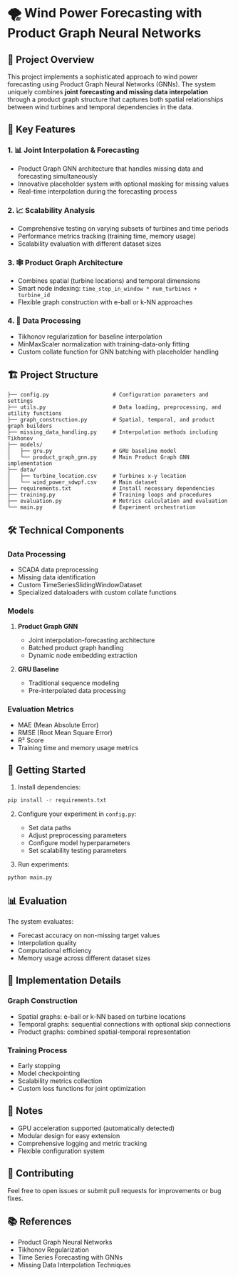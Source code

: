 # 🌪️ Wind Power Forecasting with Product Graph Neural Networks

## 🎯 Project Overview

This project implements a sophisticated approach to wind power forecasting using Product Graph Neural Networks (GNNs). The system uniquely combines **joint forecasting and missing data interpolation** through a product graph structure that captures both spatial relationships between wind turbines and temporal dependencies in the data.

## 🔑 Key Features

### 1. 📊 Joint Interpolation & Forecasting
- Product Graph GNN architecture that handles missing data and forecasting simultaneously
- Innovative placeholder system with optional masking for missing values
- Real-time interpolation during the forecasting process

### 2. 📈 Scalability Analysis
- Comprehensive testing on varying subsets of turbines and time periods
- Performance metrics tracking (training time, memory usage)
- Scalability evaluation with different dataset sizes

### 3. 🕸️ Product Graph Architecture
- Combines spatial (turbine locations) and temporal dimensions
- Smart node indexing: `time_step_in_window * num_turbines + turbine_id`
- Flexible graph construction with e-ball or k-NN approaches

### 4. 🔄 Data Processing
- Tikhonov regularization for baseline interpolation
- MinMaxScaler normalization with training-data-only fitting
- Custom collate function for GNN batching with placeholder handling

## 🏗️ Project Structure

```
├── config.py                    # Configuration parameters and settings
├── utils.py                     # Data loading, preprocessing, and utility functions
├── graph_construction.py        # Spatial, temporal, and product graph builders
├── missing_data_handling.py     # Interpolation methods including Tikhonov
├── models/
│   ├── gru.py                   # GRU baseline model
│   └── product_graph_gnn.py     # Main Product Graph GNN implementation
├── data/
│   ├── turbine_location.csv     # Turbines x-y location
│   └── wind_power_sdwpf.csv     # Main dataset 
├── requirements.txt             # Install necessary dependencies
├── training.py                  # Training loops and procedures
├── evaluation.py                # Metrics calculation and evaluation
└── main.py                      # Experiment orchestration
```

## 🛠️ Technical Components

### Data Processing
- SCADA data preprocessing
- Missing data identification
- Custom TimeSeriesSlidingWindowDataset
- Specialized dataloaders with custom collate functions

### Models
1. **Product Graph GNN**
   - Joint interpolation-forecasting architecture
   - Batched product graph handling
   - Dynamic node embedding extraction

2. **GRU Baseline**
   - Traditional sequence modeling
   - Pre-interpolated data processing

### Evaluation Metrics
- MAE (Mean Absolute Error)
- RMSE (Root Mean Square Error)
- R² Score
- Training time and memory usage metrics

## 🚀 Getting Started

1. Install dependencies:
```bash
pip install -r requirements.txt
```

2. Configure your experiment in `config.py`:
   - Set data paths
   - Adjust preprocessing parameters
   - Configure model hyperparameters
   - Set scalability testing parameters

3. Run experiments:
```bash
python main.py
```

## 📊 Evaluation

The system evaluates:
- Forecast accuracy on non-missing target values
- Interpolation quality
- Computational efficiency
- Memory usage across different dataset sizes

## 🔧 Implementation Details

### Graph Construction
- Spatial graphs: e-ball or k-NN based on turbine locations
- Temporal graphs: sequential connections with optional skip connections
- Product graphs: combined spatial-temporal representation

### Training Process
- Early stopping
- Model checkpointing
- Scalability metrics collection
- Custom loss functions for joint optimization

## 📝 Notes

- GPU acceleration supported (automatically detected)
- Modular design for easy extension
- Comprehensive logging and metric tracking
- Flexible configuration system

## 🤝 Contributing

Feel free to open issues or submit pull requests for improvements or bug fixes.

## 📚 References

- Product Graph Neural Networks
- Tikhonov Regularization
- Time Series Forecasting with GNNs
- Missing Data Interpolation Techniques 
